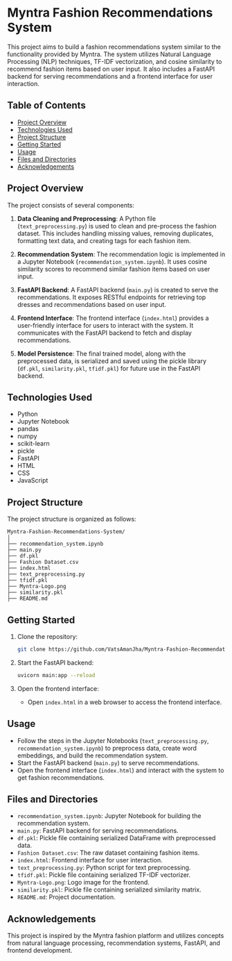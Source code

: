 # Myntra Fashion Recommendations System

This project aims to build a fashion recommendations system similar to the functionality provided by Myntra. The system utilizes Natural Language Processing (NLP) techniques, TF-IDF vectorization, and cosine similarity to recommend fashion items based on user input. It also includes a FastAPI backend for serving recommendations and a frontend interface for user interaction.

## Table of Contents

- [Project Overview](#project-overview)
- [Technologies Used](#technologies-used)
- [Project Structure](#project-structure)
- [Getting Started](#getting-started)
- [Usage](#usage)
- [Files and Directories](#files-and-directories)
- [Acknowledgements](#acknowledgements)

## Project Overview

The project consists of several components:

1. **Data Cleaning and Preprocessing**: A Python file (`text_preprocessing.py`) is used to clean and pre-process the fashion dataset. This includes handling missing values, removing duplicates, formatting text data, and creating tags for each fashion item.

2. **Recommendation System**: The recommendation logic is implemented in a Jupyter Notebook (`recommendation_system.ipynb`). It uses cosine similarity scores to recommend similar fashion items based on user input.

3. **FastAPI Backend**: A FastAPI backend (`main.py`) is created to serve the recommendations. It exposes RESTful endpoints for retrieving top dresses and recommendations based on user input.

4. **Frontend Interface**: The frontend interface (`index.html`) provides a user-friendly interface for users to interact with the system. It communicates with the FastAPI backend to fetch and display recommendations.

5. **Model Persistence**: The final trained model, along with the preprocessed data, is serialized and saved using the pickle library (`df.pkl`, `similarity.pkl`, `tfidf.pkl`) for future use in the FastAPI backend.

## Technologies Used

- Python
- Jupyter Notebook
- pandas
- numpy
- scikit-learn
- pickle
- FastAPI
- HTML
- CSS
- JavaScript

## Project Structure

The project structure is organized as follows:

```
Myntra-Fashion-Recommendations-System/
│
├── recommendation_system.ipynb
├── main.py
├── df.pkl
├── Fashion Dataset.csv
├── index.html
├── text_preprocessing.py
├── tfidf.pkl
├── Myntra-Logo.png
├── similarity.pkl
├── README.md
```

## Getting Started

1. Clone the repository:

   ```bash
   git clone https://github.com/VatsAmanJha/Myntra-Fashion-Recommendations-System.git
   ```

2. Start the FastAPI backend:

   ```bash
   uvicorn main:app --reload
   ```

3. Open the frontend interface:

   - Open `index.html` in a web browser to access the frontend interface.

## Usage

- Follow the steps in the Jupyter Notebooks (`text_preprocessing.py`, `recommendation_system.ipynb`) to preprocess data, create word embeddings, and build the recommendation system.
- Start the FastAPI backend (`main.py`) to serve recommendations.
- Open the frontend interface (`index.html`) and interact with the system to get fashion recommendations.

## Files and Directories

- `recommendation_system.ipynb`: Jupyter Notebook for building the recommendation system.
- `main.py`: FastAPI backend for serving recommendations.
- `df.pkl`: Pickle file containing serialized DataFrame with preprocessed data.
- `Fashion Dataset.csv`: The raw dataset containing fashion items.
- `index.html`: Frontend interface for user interaction.
- `text_preprocessing.py`: Python script for text preprocessing.
- `tfidf.pkl`: Pickle file containing serialized TF-IDF vectorizer.
- `Myntra-Logo.png`: Logo image for the frontend.
- `similarity.pkl`: Pickle file containing serialized similarity matrix.
- `README.md`: Project documentation.

## Acknowledgements

This project is inspired by the Myntra fashion platform and utilizes concepts from natural language processing, recommendation systems, FastAPI, and frontend development.
